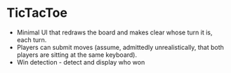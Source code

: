 # TicTacToe

- Minimal UI that redraws the board and makes clear whose turn it is, each turn.
- Players can submit moves (assume, admittedly unrealistically, that both players are sitting at the same keyboard).
- Win detection - detect and display who won